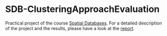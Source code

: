 # SDB-ClusteringApproachEvaluation
Practical project of the course [Spatial Databases](https://online.tugraz.at/tug_online/ee/ui/ca2/app/desktop/#/slc.tm.cp/student/courses/337846).
For a detailed description of the project and the results, please have a look at the [report](https://github.com/ywcb00/SDB-ClusteringApproachEvaluation/blob/main/report.pdf).

